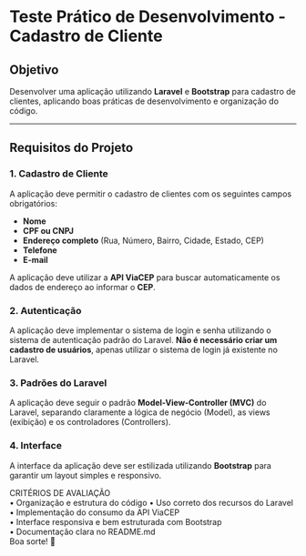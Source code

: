 # Teste Prático de Desenvolvimento - Cadastro de Cliente

## Objetivo

Desenvolver uma aplicação utilizando **Laravel** e **Bootstrap** para cadastro de clientes, aplicando boas práticas de desenvolvimento e organização do código.

---

## Requisitos do Projeto

### 1. Cadastro de Cliente

A aplicação deve permitir o cadastro de clientes com os seguintes campos obrigatórios:

- **Nome**
- **CPF ou CNPJ**
- **Endereço completo** (Rua, Número, Bairro, Cidade, Estado, CEP)
- **Telefone**
- **E-mail**

A aplicação deve utilizar a **API ViaCEP** para buscar automaticamente os dados de endereço ao informar o **CEP**.

### 2. Autenticação

A aplicação deve implementar o sistema de login e senha utilizando o sistema de autenticação padrão do Laravel. **Não é necessário criar um cadastro de usuários**, apenas utilizar o sistema de login já existente no Laravel.

### 3. Padrões do Laravel

A aplicação deve seguir o padrão **Model-View-Controller (MVC)** do Laravel, separando claramente a lógica de negócio (Model), as views (exibição) e os controladores (Controllers).

### 4. Interface

A interface da aplicação deve ser estilizada utilizando **Bootstrap** para garantir um layout simples e responsivo.

CRITÉRIOS DE AVALIAÇÃO  
• Organização e estrutura do código 
• Uso correto dos recursos do Laravel  
• Implementação do consumo da API ViaCEP  
• Interface responsiva e bem estruturada com Bootstrap  
• Documentação clara no README.md  
Boa sorte! 🚀 